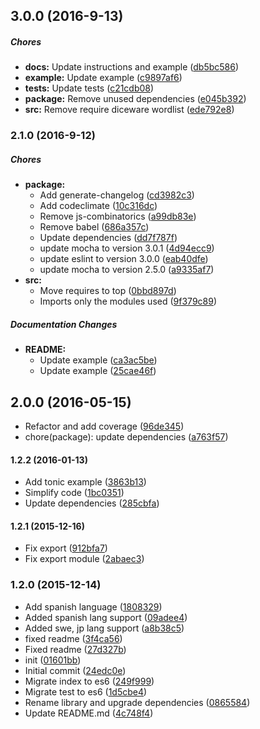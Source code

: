 ## 3.0.0 (2016-9-13)

##### Chores

* **docs:** Update instructions and example ([db5bc586](https://github.com/lgaticaq/diceware-generator/commit/db5bc586710667b6f5b3ab1d0239ba589dea052b))
* **example:** Update example ([c9897af6](https://github.com/lgaticaq/diceware-generator/commit/c9897af61c8ee4f4d65a5e8524017042cac804b2))
* **tests:** Update tests ([c21cdb08](https://github.com/lgaticaq/diceware-generator/commit/c21cdb08b9b0289d64db4ed17a86c184eedc5730))
* **package:** Remove unused dependencies ([e045b392](https://github.com/lgaticaq/diceware-generator/commit/e045b392392ddee8e0a58394182a462515416938))
* **src:** Remove require diceware wordlist ([ede792e8](https://github.com/lgaticaq/diceware-generator/commit/ede792e8924c94220923f3f882782bf257f78897))

### 2.1.0 (2016-9-12)

##### Chores

* **package:**
  * Add generate-changelog ([cd3982c3](https://github.com/lgaticaq/diceware-generator/commit/cd3982c32a324b71b3956bc6a76207abc0d73b49))
  * Add codeclimate ([10c316dc](https://github.com/lgaticaq/diceware-generator/commit/10c316dc37e1abdfefba3e94c2ea251aed0efabc))
  * Remove js-combinatorics ([a99db83e](https://github.com/lgaticaq/diceware-generator/commit/a99db83e0f2acd5859b5609fcbbbadea10a083d9))
  * Remove babel ([686a357c](https://github.com/lgaticaq/diceware-generator/commit/686a357c37cb6769d2e0dd225bebca1938f978b5))
  * Update dependencies ([dd7f787f](https://github.com/lgaticaq/diceware-generator/commit/dd7f787fb40ef0f5f69c792b71e2d7d56cc20342))
  * update mocha to version 3.0.1 ([4d94ecc9](https://github.com/lgaticaq/diceware-generator/commit/4d94ecc9b0229f06511c42e0208bda5c796983c9))
  * update eslint to version 3.0.0 ([eab40dfe](https://github.com/lgaticaq/diceware-generator/commit/eab40dfe2345c441a44cdbcc4c8b29a844865d71))
  * update mocha to version 2.5.0 ([a9335af7](https://github.com/lgaticaq/diceware-generator/commit/a9335af7b1de01849f847d48b60bfd495994d7cc))
* **src:**
  * Move requires to top ([0bbd897d](https://github.com/lgaticaq/diceware-generator/commit/0bbd897d998f40d6370e3bb941999fbe2ddb549f))
  * Imports only the modules used ([9f379c89](https://github.com/lgaticaq/diceware-generator/commit/9f379c896fa913d00eb373868d9721c229c3b0ba))

##### Documentation Changes

* **README:**
  * Update example ([ca3ac5be](https://github.com/lgaticaq/diceware-generator/commit/ca3ac5be662b0ffe4cbe51f6b636d8a3a4cab0bc))
  * Update example ([25cae46f](https://github.com/lgaticaq/diceware-generator/commit/25cae46f6a4530248067a53ac64af6c14d90d98c))

## 2.0.0 (2016-05-15)

* Refactor and add coverage ([96de345](https://github.com/lgaticaq/diceware-generator/commit/96de345))
* chore(package): update dependencies ([a763f57](https://github.com/lgaticaq/diceware-generator/commit/a763f57))

#### 1.2.2 (2016-01-13)

* Add tonic example ([3863b13](https://github.com/lgaticaq/diceware-generator/commit/3863b13))
* Simplify code ([1bc0351](https://github.com/lgaticaq/diceware-generator/commit/1bc0351))
* Update dependencies ([285cbfa](https://github.com/lgaticaq/diceware-generator/commit/285cbfa))

#### 1.2.1 (2015-12-16)

* Fix export ([912bfa7](https://github.com/lgaticaq/diceware-generator/commit/912bfa7))
* Fix export module ([2abaec3](https://github.com/lgaticaq/diceware-generator/commit/2abaec3))

### 1.2.0 (2015-12-14)

* Add spanish language ([1808329](https://github.com/lgaticaq/diceware-generator/commit/1808329))
* Added spanish lang support ([09adee4](https://github.com/lgaticaq/diceware-generator/commit/09adee4))
* Added swe, jp lang support ([a8b38c5](https://github.com/lgaticaq/diceware-generator/commit/a8b38c5))
* fixed readme ([3f4ca56](https://github.com/lgaticaq/diceware-generator/commit/3f4ca56))
* Fixed readme ([27d327b](https://github.com/lgaticaq/diceware-generator/commit/27d327b))
* init ([01601bb](https://github.com/lgaticaq/diceware-generator/commit/01601bb))
* Initial commit ([24edc0e](https://github.com/lgaticaq/diceware-generator/commit/24edc0e))
* Migrate index to es6 ([249f999](https://github.com/lgaticaq/diceware-generator/commit/249f999))
* Migrate test to es6 ([1d5cbe4](https://github.com/lgaticaq/diceware-generator/commit/1d5cbe4))
* Rename library and upgrade dependencies ([0865584](https://github.com/lgaticaq/diceware-generator/commit/0865584))
* Update README.md ([4c748f4](https://github.com/lgaticaq/diceware-generator/commit/4c748f4))
